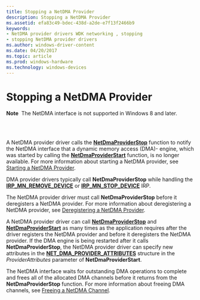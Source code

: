 ```yaml
---
title: Stopping a NetDMA Provider
description: Stopping a NetDMA Provider
ms.assetid: efa83c49-bdec-438d-a2de-e7f13f2466b9
keywords:
- NetDMA provider drivers WDK networking , stopping
- stopping NetDMA provider drivers
ms.author: windows-driver-content
ms.date: 04/20/2017
ms.topic: article
ms.prod: windows-hardware
ms.technology: windows-devices
---
```


# Stopping a NetDMA Provider


**Note**  The NetDMA interface is not supported in Windows 8 and later.

 

## <a href="" id="ddk-stopping-a-netdma-provider-ng"></a>


A NetDMA provider driver calls the [**NetDmaProviderStop**](https://msdn.microsoft.com/library/windows/hardware/ff568335) function to notify the NetDMA interface that a dynamic memory access (DMA)- engine, which was started by calling the [**NetDmaProviderStart**](https://msdn.microsoft.com/library/windows/hardware/ff568334) function, is no longer available. For more information about starting a NetDMA provider, see [Starting a NetDMA Provider](starting-a-netdma-provider.md).

DMA provider drivers typically call **NetDmaProviderStop** while handling the [**IRP\_MN\_REMOVE\_DEVICE**](https://msdn.microsoft.com/library/windows/hardware/ff551738) or [**IRP\_MN\_STOP\_DEVICE**](https://msdn.microsoft.com/library/windows/hardware/ff551755) IRP.

The NetDMA provider driver must call **NetDmaProviderStop** before it deregisters a NetDMA provider. For more information about deregistering a NetDMA provider, see [Deregistering a NetDMA Provider](deregistering-a-netdma-provider.md).

A NetDMA provider driver can call [**NetDmaProviderStop**](https://msdn.microsoft.com/library/windows/hardware/ff568335) and [**NetDmaProviderStart**](https://msdn.microsoft.com/library/windows/hardware/ff568334) as many times as the application requires after the driver registers the NetDMA provider and before it deregisters the NetDMA provider. If the DMA engine is being restarted after it calls **NetDmaProviderStop**, the NetDMA provider driver can specify new attributes in the [**NET\_DMA\_PROVIDER\_ATTRIBUTES**](https://msdn.microsoft.com/library/windows/hardware/ff568737) structure in the *ProviderAttributes* parameter of **NetDmaProviderStart**.

The NetDMA interface waits for outstanding DMA operations to complete and frees all of the allocated DMA channels before it returns from the **NetDmaProviderStop** function. For more information about freeing DMA channels, see [Freeing a NetDMA Channel](freeing-a-netdma-channel.md).

 

 





